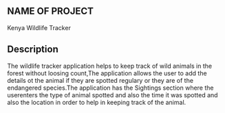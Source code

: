 ## NAME OF PROJECT
Kenya Wildlife Tracker

## Description
The wildlife tracker application helps to keep track of wild animals in the forest without loosing count,The application allows the user to add the details ot the animal if they are spotted regulary or they
are of the endangered species.The application has the Sightings section where the userenters the type of animal spotted and also the time it was spotted and also the location in order to help
in keeping track of the animal.

